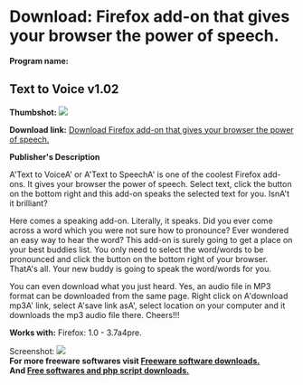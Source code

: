 # Download: Firefox add-on that gives your browser the power of speech.

**Program name:**

## Text to Voice v1.02

  
**Thumbshot:** ![](http://www.freewarefiles.com/screenshot/txt2voiceff_md.jpg)   
  
**Download link:** [Download Firefox add-on that gives your browser the power of speech.](http://freesoftwares.boysofts.com/Text-to-Voice_program_57554.html)  
  


**Publisher's Description**  
  


A'Text to VoiceA' or A'Text to SpeechA' is one of the coolest Firefox add-ons. It gives your browser the power of speech. Select text, click the button on the bottom right and this add-on speaks the selected text for you. IsnA't it brilliant? 

Here comes a speaking add-on. Literally, it speaks. Did you ever come across a word which you were not sure how to pronounce? Ever wondered an easy way to hear the word? This add-on is surely going to get a place on your best buddies list. You only need to select the word/words to be pronounced and click the button on the bottom right of your browser. ThatA's all. Your new buddy is going to speak the word/words for you.

You can even download what you just heard. Yes, an audio file in MP3 format can be downloaded from the same page. Right click on A'download mp3A' link, select A'save link asA', select location on your computer and it downloads the mp3 audio file there. Cheers!!!

**Works with:** Firefox: 1.0 - 3.7a4pre.

  
  
Screenshot: ![](http://www.freewarefiles.com/screenshot/txt2voiceff.jpg)   
**For more freeware softwares visit [Freeware software downloads.](http://freesoftwares.boysofts.com/)**   
**And [Free softwares and php script downloads.](http://www.boysofts.com/)**
